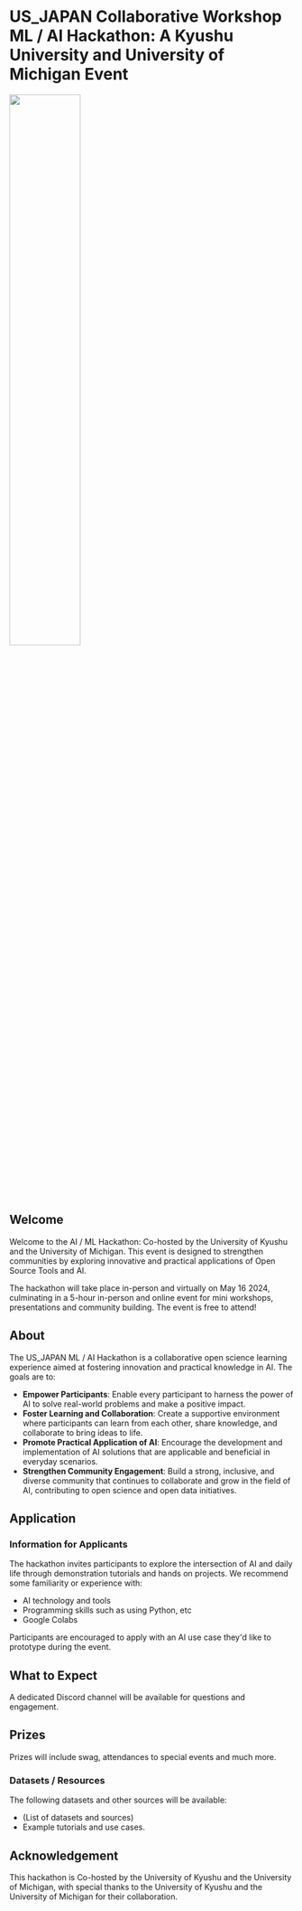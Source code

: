 # US_JAPAN Collaborative Workshop ML / AI Hackathon: A Kyushu University and University of Michigan Event

<img src="https://github.com/klei22/US_Japan_Semiconductor_Workshop/assets/16511995/d2c8ef24-91a8-491e-92f4-532c6a2fe6d5" width="50%" height="auto">

## Welcome
Welcome to the AI / ML Hackathon: Co-hosted by the University of Kyushu and the University of Michigan. This event is designed to strengthen communities by exploring innovative and practical applications of Open Source Tools and AI.

The hackathon will take place in-person and virtually on May 16 2024, culminating in a 5-hour in-person and online event for mini workshops, presentations and community building. The event is free to attend!
## About
The US_JAPAN ML / AI Hackathon is a collaborative open science learning experience aimed at fostering innovation and practical knowledge in AI. The goals are to:

- **Empower Participants**: Enable every participant to harness the power of AI to solve real-world problems and make a positive impact.
- **Foster Learning and Collaboration**: Create a supportive environment where participants can learn from each other, share knowledge, and collaborate to bring ideas to life.
- **Promote Practical Application of AI**: Encourage the development and implementation of AI solutions that are applicable and beneficial in everyday scenarios.
- **Strengthen Community Engagement**: Build a strong, inclusive, and diverse community that continues to collaborate and grow in the field of AI, contributing to open science and open data initiatives.

## Application
### Information for Applicants
The hackathon invites participants to explore the intersection of AI and daily life through demonstration tutorials and hands on projects. We recommend some familiarity or experience with:
- AI technology and tools
- Programming skills such as using Python, etc
- Google Colabs

Participants are encouraged to apply with an AI use case they'd like to prototype during the event.

## What to Expect
A dedicated Discord channel will be available for questions and engagement.

## Prizes
Prizes will include swag, attendances to special events and much more.

### Datasets / Resources
The following datasets and other sources will be available:
- (List of datasets and sources)
- Example tutorials and use cases.

## Acknowledgement
This hackathon is Co-hosted by the University of Kyushu and the University of Michigan, with special thanks to the University of Kyushu and the University of Michigan for their collaboration.

